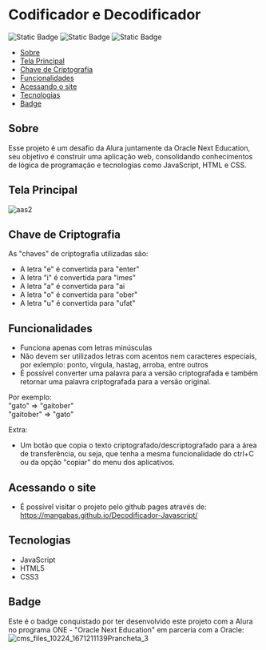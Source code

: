 # Codificador e Decodificador
![Static Badge](https://img.shields.io/badge/JavaScript-FFFF00)
![Static Badge](https://img.shields.io/badge/CSS-purple)
![Static Badge](https://img.shields.io/badge/HTML-red)  
  
* [Sobre](#Sobre)
* [Tela Principal](#Tela-Principal)
* [Chave de Criptografia](Chave-de-Criptografia)
* [Funcionalidades](#Funcionalidades)
* [Acessando o site](#Acessando-o-site)
* [Tecnologias](#Tecnologias)
* [Badge](#Badge)

## Sobre
Esse projeto é um desafio da Alura juntamente da Oracle Next Education, seu objetivo é construir uma aplicação web, consolidando conhecimentos de lógica de programação e tecnologias como
JavaScript, HTML e CSS.

## Tela Principal
![aas2](https://github.com/user-attachments/assets/5d171356-f999-461d-ac76-548ddef7ff73)

## Chave de Criptografia

As "chaves" de criptografia utilizadas são:  
- A letra "e" é convertida para "enter"  
- A letra "i" é convertida para "imes"  
- A letra "a" é convertida para "ai  
- A letra "o" é convertida para "ober"  
- A letra "u" é convertida para "ufat"

## Funcionalidades

- Funciona apenas com letras minúsculas
- Não devem ser utilizados letras com acentos nem caracteres especiais, por exlemplo: ponto, vírgula, hastag, arroba, entre outros
- É possível converter uma palavra para a versão criptografada e também retornar uma palavra criptografada para a versão original.

Por exemplo:  
"gato" => "gaitober"  
"gaitober" => "gato"

Extra:
- Um botão que copia o texto criptografado/descriptografado para a área de transferência, ou seja, que tenha a mesma funcionalidade do ctrl+C ou da opção "copiar" do menu dos aplicativos. 

## Acessando o site
- É possível visitar o projeto pelo github pages através de: https://mangabas.github.io/Decodificador-Javascript/

## Tecnologias
- JavaScript
- HTML5
- CSS3

## Badge
Este é o badge conquistado por ter desenvolvido este projeto com a Alura no programa ONE - "Oracle Next Education" em parceria com a Oracle:  
![cms_files_10224_1671211139Prancheta_3](https://github.com/user-attachments/assets/067640e7-2847-4537-9b24-55e41d3264fb)
